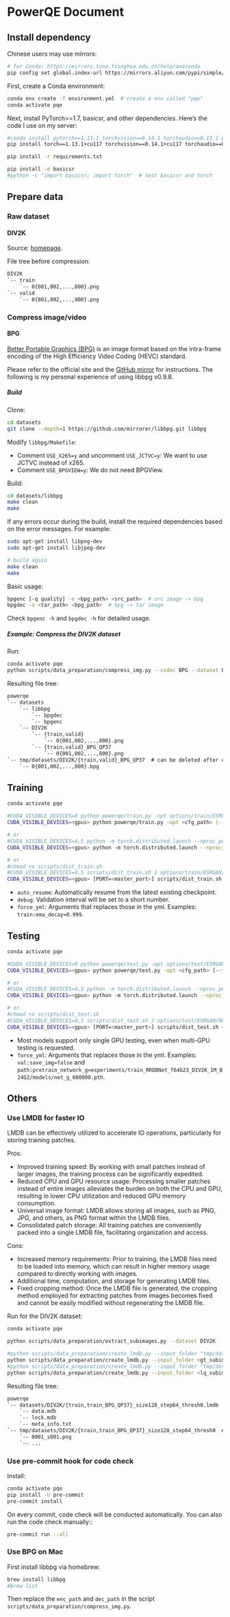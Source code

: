 # PowerQE Document

## Install dependency

Chinese users may use mirrors:

```bash
# for Conda: https://mirrors.tuna.tsinghua.edu.cn/help/anaconda
pip config set global.index-url https://mirrors.aliyun.com/pypi/simple/  # pip
```

First, create a Conda environment:

```bash
conda env create -f environment.yml  # create a env called "pqe"
conda activate pqe
```

Next, install PyTorch>=1.7, basicsr, and other dependencies. Here’s the code I use on my server:

```bash
#conda install pytorch==1.13.1 torchvision==0.14.1 torchaudio==0.13.1 pytorch-cuda=11.7 -c pytorch -c nvidia
pip install torch==1.13.1+cu117 torchvision==0.14.1+cu117 torchaudio==0.13.1 --extra-index-url https://download.pytorch.org/whl/cu117

pip install -r requirements.txt

pip install -e basicsr
#python -c "import basicsr; import torch"  # test basicsr and torch
```

## Prepare data

### Raw dataset

#### DIV2K

Source: [homepage](https://data.vision.ee.ethz.ch/cvl/DIV2K).

File tree before compression:

```txt
DIV2K
`-- train
    `-- 0{001,002,...,800}.png
`-- valid
    `-- 0{801,802,...,900}.png
```

### Compress image/video

#### BPG

[Better Portable Graphics (BPG)](https://bellard.org/bpg) is an image format based on the intra-frame encoding of the High Efficiency Video Coding (HEVC) standard.

Please refer to the official site and the [GitHub mirror](https://github.com/mirrorer/libbpg/blob/master/README) for instructions. The following is my personal experience of using libbpg v0.9.8.

##### Build

Clone:

```bash
cd datasets
git clone --depth=1 https://github.com/mirrorer/libbpg.git libbpg
```

Modify `libbpg/Makefile`:

- Comment `USE_X265=y` and uncomment `USE_JCTVC=y`: We want to use JCTVC instead of x265.
- Comment `USE_BPGVIEW=y`: We do not need BPGView.

Build:

```bash
cd datasets/libbpg
make clean
make
```

If any errors occur during the build, install the required dependencies based on the error messages. For example:

```bash
sudo apt-get install libpng-dev
sudo apt-get install libjpeg-dev

# build again
make clean
make
```

Basic usage:

```bash
bpgenc [-q quality] -o <bpg_path> <src_path>  # src image -> bpg
bpgdec -o <tar_path> <bpg_path>  # bpg -> tar image
```

Check `bpgenc -h` and `bpgdec -h` for detailed usage.

##### Example: Compress the DIV2K dataset

Run:

```bash
conda activate pqe
python scripts/data_preparation/compress_img.py --codec BPG --dataset DIV2K
```

Resulting file tree:

```txt
powerqe
`-- datasets
    `-- libbpg
        `-- bpgdec
        `-- bpgenc
    `-- DIV2K
        `-- {train,valid}
            `-- 0{001,002,...,800}.png
        `-- {train,valid}_BPG_QP37
            `-- 0{001,002,...,800}.png
`-- tmp/datasets/DIV2K/{train,valid}_BPG_QP37  # can be deleted after compression
    `-- 0{001,002,...,800}.bpg
```

## Training

```bash
conda activate pqe

#CUDA_VISIBLE_DEVICES=0 python powerqe/train.py -opt options/train/ESRGAN/RRDBNet_DIV2K_LMDB_G2.yml --auto_resume
CUDA_VISIBLE_DEVICES=<gpus> python powerqe/train.py -opt <cfg_path> [--auto_resume] [--debug] [--force_yml <key>=<value>]

# or
#CUDA_VISIBLE_DEVICES=4,5 python -m torch.distributed.launch --nproc_per_node=2 --master_port=4321 powerqe/train.py -opt options/train/ESRGAN/RRDBNet_DIV2K_LMDB_G2.yml --launcher pytorch --auto_resume
CUDA_VISIBLE_DEVICES=<gpus> python -m torch.distributed.launch --nproc_per_node=<num_gpus> --master_port=<master_port> powerqe/train.py -opt <cfg_path> --launcher pytorch [--auto_resume] [--debug] [--force_yml <key>=<value>]

# or
#chmod +x scripts/dist_train.sh
#CUDA_VISIBLE_DEVICES=4,5 scripts/dist_train.sh 2 options/train/ESRGAN/RRDBNet_DIV2K_LMDB_G2.yml --auto_resume
CUDA_VISIBLE_DEVICES=<gpus> [PORT=<master_port>] scripts/dist_train.sh <num_gpus> <cfg_path> [--auto_resume] [--debug] [--force_yml <key>=<value>]
```

- `auto_resume`: Automatically resume from the latest existing checkpoint.
- `debug`: Validation interval will be set to a short number.
- `force_yml`: Arguments that replaces those in the yml. Examples: `train:ema_decay=0.999`.

## Testing

```bash
conda activate pqe

#CUDA_VISIBLE_DEVICES=0 python powerqe/test.py -opt options/test/ESRGAN/RRDBNet_DIV2K_LMDB_G2_latest.yml --force_yml path:pretrain_network_g=experiments/train_RRDBNet_f64b23_DIV2K_1M_B24G2/models/net_g_600000.pth
CUDA_VISIBLE_DEVICES=<gpus> python powerqe/test.py -opt <cfg_path> [--force_yml <key>=<value>]

# or
#CUDA_VISIBLE_DEVICES=4,5 python -m torch.distributed.launch --nproc_per_node=2 --master_port=4321 powerqe/test.py -opt options/test/ESRGAN/RRDBNet_DIV2K_LMDB_G2_latest.yml --launcher pytorch --force_yml path:pretrain_network_g=experiments/train_RRDBNet_f64b23_DIV2K_1M_B24G2/models/net_g_600000.pth
CUDA_VISIBLE_DEVICES=<gpus> python -m torch.distributed.launch --nproc_per_node=<num_gpus> --master_port=<master_port> powerqe/test.py -opt <cfg_path> --launcher pytorch [--force_yml <key>=<value>]

# or
#chmod +x scripts/dist_test.sh
#CUDA_VISIBLE_DEVICES=4,5 scripts/dist_test.sh 2 options/test/ESRGAN/RRDBNet_DIV2K_LMDB_G2_latest.yml --force_yml path:pretrain_network_g=experiments/train_RRDBNet_f64b23_DIV2K_1M_B24G2/models/net_g_600000.pth
CUDA_VISIBLE_DEVICES=<gpus> [PORT=<master_port>] scripts/dist_test.sh <num_gpus> <cfg_path> [--force_yml <key>=<value>]
```

- Most models support only single GPU testing, even when multi-GPU testing is requested.
- `force_yml`: Arguments that replaces those in the yml. Examples: `val:save_img=false` and `path:pretrain_network_g=experiments/train_RRDBNet_f64b23_DIV2K_1M_B24G2/models/net_g_600000.pth`.

## Others

### Use LMDB for faster IO

LMDB can be effectively utilized to accelerate IO operations, particularly for storing training patches.

Pros:

- Improved training speed: By working with small patches instead of larger images, the training process can be significantly expedited.
- Reduced CPU and GPU resource usage: Processing smaller patches instead of entire images alleviates the burden on both the CPU and GPU, resulting in lower CPU utilization and reduced GPU memory consumption.
- Universal image format: LMDB allows storing all images, such as PNG, JPG, and others, as PNG format within the LMDB files.
- Consolidated patch storage: All training patches are conveniently packed into a single LMDB file, facilitating organization and access.

Cons:

- Increased memory requirements: Prior to training, the LMDB files need to be loaded into memory, which can result in higher memory usage compared to directly working with images.
- Additional time, computation, and storage for generating LMDB files.
- Fixed cropping method: Once the LMDB file is generated, the cropping method employed for extracting patches from images becomes fixed and cannot be easily modified without regenerating the LMDB file.

Run for the DIV2K dataset:

```bash
conda activate pqe

python scripts/data_preparation/extract_subimages.py --dataset DIV2K

#python scripts/data_preparation/create_lmdb.py --input_folder "tmp/datasets/DIV2K/train_size128_step64_thresh0" --lmdb_path "datasets/DIV2K/train_size128_step64_thresh0.lmdb"
python scripts/data_preparation/create_lmdb.py --input_folder <gt_subimages_folder> --lmdb_path <gt_lmdb_path>
#python scripts/data_preparation/create_lmdb.py --input_folder "tmp/datasets/DIV2K/train_BPG_QP37_size128_step64_thresh0" --lmdb_path "datasets/DIV2K/train_BPG_QP37_size128_step64_thresh0.lmdb"
python scripts/data_preparation/create_lmdb.py --input_folder <lq_subimages_folder> --lmdb_path <lq_lmdb_path>
```

Resulting file tree:

```txt
powerqe
`-- datasets/DIV2K/{train,train_BPG_QP37}_size128_step64_thresh0.lmdb
    `-- data.mdb
    `-- lock.mdb
    `-- meta_info.txt
`-- tmp/datasets/DIV2K/{train,train_BPG_QP37}_size128_step64_thresh0  # can be deleted
    `-- 0001_s001.png
    `-- ...
```

### Use pre-commit hook for code check

Install:

```bash
conda activate pqe
pip install -U pre-commit
pre-commit install
```

On every commit, code check will be conducted automatically. You can also run the code check manually::

```bash
pre-commit run --all
```

### Use BPG on Mac

First install libbpg via homebrew:

```bash
brew install libbpg
#brew list
```

Then replace the `enc_path` and `dec_path` in the script `scripts/data_preparation/compress_img.py`.
